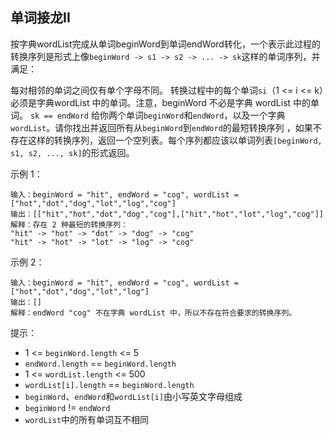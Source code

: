 ## 单词接龙II

按字典wordList完成从单词beginWord到单词endWord转化，一个表示此过程的转换序列是形式上像`beginWord -> s1 -> s2 -> ... -> sk`这样的单词序列，并满足：

每对相邻的单词之间仅有单个字母不同。
转换过程中的每个单词`si`（1 <= i <= k）必须是字典wordList 中的单词。注意，beginWord 不必是字典 wordList 中的单词。
`sk == endWord`
给你两个单词`beginWord`和`endWord`，以及一个字典`wordList`。请你找出并返回所有从`beginWord`到`endWord`的最短转换序列 ，如果不存在这样的转换序列，返回一个空列表。每个序列都应该以单词列表`[beginWord, s1, s2, ..., sk]`的形式返回。



示例 1：

```
输入：beginWord = "hit", endWord = "cog", wordList = ["hot","dot","dog","lot","log","cog"]
输出：[["hit","hot","dot","dog","cog"],["hit","hot","lot","log","cog"]]
解释：存在 2 种最短的转换序列：
"hit" -> "hot" -> "dot" -> "dog" -> "cog"
"hit" -> "hot" -> "lot" -> "log" -> "cog"
```

示例 2：

```
输入：beginWord = "hit", endWord = "cog", wordList = ["hot","dot","dog","lot","log"]
输出：[]
解释：endWord "cog" 不在字典 wordList 中，所以不存在符合要求的转换序列。
```

提示：

* 1 <= `beginWord.length` <= 5
* `endWord.length` == `beginWord.length`
* 1 <= `wordList.length` <= 500
* `wordList[i].length` == `beginWord.length`
* `beginWord`、`endWord`和`wordList[i]`由小写英文字母组成
* `beginWord` != `endWord`
* `wordList`中的所有单词互不相同